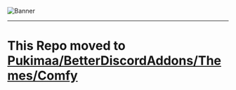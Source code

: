 ![Banner](https://nyri4.github.io/Comfy/assets/banner.png)

---

# This Repo moved to [Pukimaa/BetterDiscordAddons/Themes/Comfy](https://github.com/Pukimaa/BetterDiscordAddons/tree/master/Themes/Comfy)
